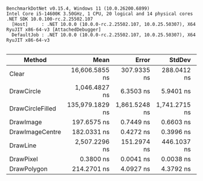 ```

BenchmarkDotNet v0.15.4, Windows 11 (10.0.26200.6899)
Intel Core i5-14600K 3.50GHz, 1 CPU, 20 logical and 14 physical cores
.NET SDK 10.0.100-rc.2.25502.107
  [Host]     : .NET 10.0.0 (10.0.0-rc.2.25502.107, 10.0.25.50307), X64 RyuJIT x86-64-v3 [AttachedDebugger]
  DefaultJob : .NET 10.0.0 (10.0.0-rc.2.25502.107, 10.0.25.50307), X64 RyuJIT x86-64-v3


```
| Method           | Mean            | Error         | StdDev        | Median          |
|----------------- |----------------:|--------------:|--------------:|----------------:|
| Clear            |  16,606.5855 ns |   307.9335 ns |   288.0412 ns |  16,605.2246 ns |
| DrawCircle       |   1,046.4827 ns |     6.3503 ns |     5.9401 ns |   1,047.9958 ns |
| DrawCircleFilled | 135,979.1829 ns | 1,861.5248 ns | 1,741.2715 ns | 135,765.5518 ns |
| DrawImage        |     197.6575 ns |     0.7449 ns |     0.6603 ns |     197.3906 ns |
| DrawImageCentre  |     182.0331 ns |     0.4272 ns |     0.3996 ns |     182.1143 ns |
| DrawLine         |   2,507.2296 ns |   151.2974 ns |   446.1037 ns |   2,780.0663 ns |
| DrawPixel        |       0.3800 ns |     0.0041 ns |     0.0038 ns |       0.3791 ns |
| DrawPolygon      |     214.2701 ns |     4.0927 ns |     4.3792 ns |     215.5464 ns |
